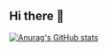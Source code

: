 ## Hi there 👋

<!--
**longxiucai/longxiucai** is a ✨ _special_ ✨ repository because its `README.md` (this file) appears on your GitHub profile.

Here are some ideas to get you started:

- 🔭 I’m currently working on ...
- 🌱 I’m currently learning ...
- 👯 I’m looking to collaborate on ...
- 🤔 I’m looking for help with ...
- 💬 Ask me about ...
- 📫 How to reach me: ...
- 😄 Pronouns: ...
- ⚡ Fun fact: ...

[![Readme Card](https://github-readme-stats.vercel.app/api/pin/?username=longxiucai&repo=sshclient)](https://github.com/longxiucai/sshclient)

-->
[![Anurag's GitHub stats](https://github-readme-stats.vercel.app/api?username=longxiucai)](https://github.com/anuraghazra/github-readme-stats)
